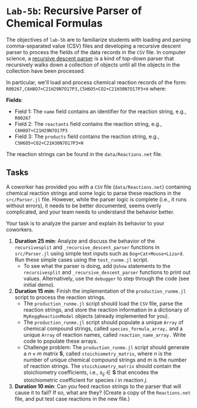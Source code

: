 # `Lab-5b`: Recursive Parser of Chemical Formulas
The objectives of `lab-5b` are to familiarize students with loading and parsing comma-separated value (CSV) files and developing a recursive descent parser to process the fields of the data records in the `CSV` file. In computer science, a [recursive descent parser](https://en.wikipedia.org/wiki/Recursive_descent_parser) is a kind of top-down parser that recursively walks down a collection of objects until all the objects in the collection have been processed.

In particular, we'll load and process chemical reaction records of the form: `R00267,C6H8O7+C21H29N7O17P3,C5H6O5+CO2+C21H30N7O17P3+H` where:

__Fields__:
* Field 1: The `name` field contains an identifier for the reaction string, e.g., `R00267`
* Field 2: The `reactants` field contains the reaction string, e.g., `C6H8O7+C21H29N7O17P3`
* Field 3: The `products` field contains the reaction string, e.g., `C5H6O5+CO2+C21H30N7O17P3+H`

The reaction strings can be found in the `data/Reactions.net` file.

## Tasks
A coworker has provided you with a `CSV` file (`data/Reactions.net`) containing chemical reaction strings and some logic to parse these reactions in the `src/Parser.jl` file. However, while the parser logic is complete (i.e., it runs without errors), it needs to be better documented, seems overly complicated, and your team needs to understand the behavior better.

Your task is to analyze the parser and explain its behavior to your coworkers. 

1. __Duration 25 min__: Analyze and discuss the behavior of the `recursivesplit` and `_recursive_descent_parser` functions in `src/Parser.jl` using simple text inputs such as `Dog+Cat+Mouse+Lizard`. Run these simple cases using the `test_runme.jl` script.
    * To see what the parser is doing, add `@show` statements to the `recursivesplit` and `_recursive_descent_parser` functions to print out values. Alternatively, use the `debugger` to step through the code (see initial demo).
1. __Duration 15 min__: Finish the implementation of the `production_runme.jl` script to process the reaction strings.
    * The `production_runme.jl` script should load the `CSV` file, parse the reaction strings, and store the reaction information in a dictionary of `MyKeggReactionModel` objects (already implemented for you).
    * The `production_runme.jl` script should populate a unique `Array` of chemical compound strings, called `species_formula_array,` and a unique `Array` of reaction names, called `reaction_name_array.` Write code to populate these arrays.
    * Challenge problem: The `production_runme.jl` script should generate a $n \times m$ matrix $\mathbf{S}$, called `stoichiometry_matrix`, where $n$ is the number of unique chemical compound strings and $m$ is the number of reaction strings. The `stoichiometry_matrix` should contain the stoichiometry coefficients, i.e., $s_{ij}\in\mathbf{S}$ that encodes the stoichiometric coefficient for species $i$ in reaction $j$. 
1. __Duration 10 min__: Can you feed reaction strings to the parser that will cause it to fail? If so, what are they? (Create a copy of the `Reactions.net` file, and put test case reactions in the new file.)
